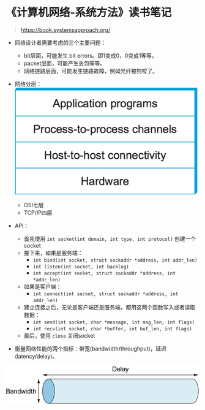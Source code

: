 # 《计算机网络-系统方法》读书笔记

> https://book.systemsapproach.org/

- 网络设计者需要考虑的三个主要问题：
    - bit层面，可能发生 bit errors。即1变成0，0变成1等等。
    - packet层面，可能产生丢包等等。
    - 网络链路层面，可能发生链路故障，例如光纤被狗咬了。

- 网络分层：
![layered network system](./img/layered_network_system.png)
    - OSI七层
    - TCP/IP四层

- API：
    - 首先使用 `int socket(int domain, int type, int protocol)` 创建一个socket
    - 接下来，如果是服务端：
        - `int bind(int socket, struct sockaddr *address, int addr_len)`
        - `int listen(int socket, int backlog)`
        - `int accept(int socket, struct sockaddr *address, int *addr_len)`
    - 如果是客户端：
        - `int connect(int socket, struct sockaddr *address, int addr_len)`
    - 建立连接之后，无论是客户端还是服务端，都用这两个函数写入或者读取数据：
        - `int send(int socket, char *message, int msg_len, int flags)`
        - `int recv(int socket, char *buffer, int buf_len, int flags)`
    - 最后，使用 `close` 关闭socket

- 衡量网络性能的两个指标：带宽(bandwidth/throughput)，延迟(latency/delay)。

![network performance](./img/network_performance.png)

